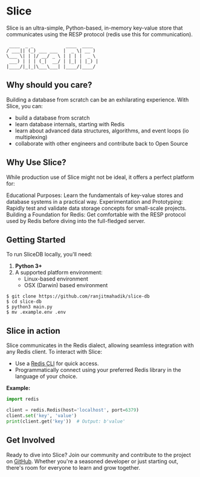 Slice
===
Slice is an ultra-simple, Python-based, in-memory key-value store that communicates using the RESP protocol (redis use this for communication).

```
 ____  _ _            ____  ____  
/ ___|| (_) ___ ___  |  _ \| __ ) 
\___ \| | |/ __/ _ \ | | | |  _ \ 
 ___) | | | (_|  __/ | |_| | |_) |
|____/|_|_|\___\___| |____/|____/ 

```

## Why should you care?

Building a database from scratch can be an exhilarating experience. With Slice, you can:

- build a database from scratch
- learn database internals, starting with Redis
- learn about advanced data structures, algorithms, and event loops (io multiplexing)
- collaborate with other engineers and contribute back to Open Source

## Why Use Slice?

While production use of Slice might not be ideal, it offers a perfect platform for:

Educational Purposes: Learn the fundamentals of key-value stores and database systems in a practical way.
Experimentation and Prototyping: Rapidly test and validate data storage concepts for small-scale projects.
Building a Foundation for Redis: Get comfortable with the RESP protocol used by Redis before diving into the full-fledged server.


## Getting Started

To run SliceDB locally, you'll need:

1. **Python 3+**
2. A supported platform environment:
   - Linux-based environment
   - OSX (Darwin) based environment

```
$ git clone https://github.com/ranjitmahadik/slice-db
$ cd slice-db
$ python3 main.py
$ mv .example.env .env
```

## Slice in action

Slice communicates in the Redis dialect, allowing seamless integration with any Redis client. To interact with Slice:

- Use a [Redis CLI](https://redis.io/docs/manual/cli/) for quick access.
- Programmatically connect using your preferred Redis library in the language of your choice.

**Example:**
```python
import redis

client = redis.Redis(host='localhost', port=6379)
client.set('key', 'value')
print(client.get('key'))  # Output: b'value'
```

## Get Involved

Ready to dive into Slice? Join our community and contribute to the project on [GitHub](https://github.com/ranjitmahadik/slice-db). Whether you're a seasoned developer or just starting out, there's room for everyone to learn and grow together.
